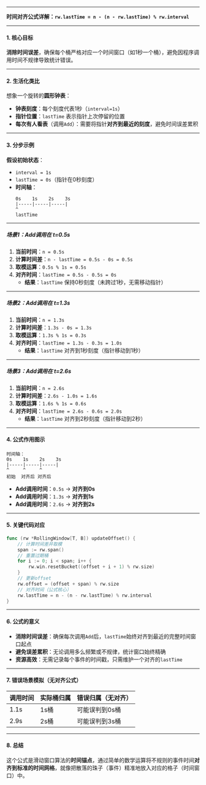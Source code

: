 

---

**时间对齐公式详解：`rw.lastTime = n - (n - rw.lastTime) % rw.interval`**

---

#### **1. 核心目标**
**消除时间误差**，确保每个桶严格对应一个时间窗口（如1秒一个桶），避免因程序调用时间不规律导致统计错误。

---

#### **2. 生活化类比**
想象一个旋转的**圆形钟表**：
- **钟表刻度**：每个刻度代表1秒（`interval=1s`）
- **指针位置**：`lastTime` 表示指针上次停留的位置
- **每次有人看表**（调用`Add`）：需要将指针**对齐到最近的刻度**，避免时间误差累积

---

#### **3. 分步示例**
**假设初始状态**：
- `interval = 1s`
- `lastTime = 0s`（指针在0秒刻度）
- **时间轴**：
  ```
  0s    1s    2s    3s
  |-----|-----|-----|
  ^
  lastTime
  ```

---

##### **场景1：Add调用在 t=0.5s**
1. **当前时间**：`n = 0.5s`
2. **计算时间差**：`n - lastTime = 0.5s - 0s = 0.5s`
3. **取模运算**：`0.5s % 1s = 0.5s`
4. **对齐时间**：`lastTime = 0.5s - 0.5s = 0s`
   - **结果**：`lastTime` 保持0秒刻度（未跨过1秒，无需移动指针）

---

##### **场景2：Add调用在 t=1.3s**
1. **当前时间**：`n = 1.3s`
2. **计算时间差**：`1.3s - 0s = 1.3s`
3. **取模运算**：`1.3s % 1s = 0.3s`
4. **对齐时间**：`lastTime = 1.3s - 0.3s = 1.0s`
   - **结果**：`lastTime` 对齐到1秒刻度（指针移动到1秒）

---

##### **场景3：Add调用在 t=2.6s**
1. **当前时间**：`n = 2.6s`
2. **计算时间差**：`2.6s - 1.0s = 1.6s`
3. **取模运算**：`1.6s % 1s = 0.6s`
4. **对齐时间**：`lastTime = 2.6s - 0.6s = 2.0s`
   - **结果**：`lastTime` 对齐到2秒刻度（指针移动到2秒）

---

#### **4. 公式作用图示**
```
时间轴：
0s    1s    2s    3s
|-----|-----|-----|
^     ^     ^
初始  对齐后 对齐后
```

- **Add调用时间**：`0.5s` → **对齐到0s**
- **Add调用时间**：`1.3s` → **对齐到1s**
- **Add调用时间**：`2.6s` → **对齐到2s**

---

#### **5. 关键代码对应**
```go
func (rw *RollingWindow[T, B]) updateOffset() {
    // 计算时间差并取模
    span := rw.span()
    // 重置过期桶
    for i := 0; i < span; i++ {
        rw.win.resetBucket((offset + i + 1) % rw.size)
    }
    // 更新offset
    rw.offset = (offset + span) % rw.size
    // 对齐时间（公式核心）
    rw.lastTime = n - (n - rw.lastTime) % rw.interval
}
```

---

#### **6. 公式的意义**
- **消除时间误差**：确保每次调用`Add`后，`lastTime`始终对齐到最近的完整时间窗口起点
- **避免误差累积**：无论调用多么频繁或不规律，统计窗口始终精确
- **资源高效**：无需记录每个事件的时间戳，只需维护一个对齐的`lastTime`

---

#### **7. 错误场景模拟（无对齐公式）**
| 调用时间 | 实际桶归属 | 错误归属（无对齐） |
|----------|------------|--------------------|
| 1.1s     | 1s桶       | 可能误判到0s桶     |
| 2.9s     | 2s桶       | 可能误判到3s桶     |

---

#### **8. 总结**
这个公式是滑动窗口算法的**时间锚点**，通过简单的数学运算将不规则的事件时间**对齐到标准的时间网格**，就像把散落的珠子（事件）精准地放入对应的格子（时间窗口）中。